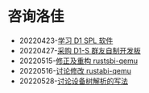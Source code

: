 ﻿# 咨询洛佳

- 20220423-[学习 D1 SPL 软件](../oreboot/20220423-d1-spl.md)
- 20220427-[采购 D1-S 群友自制开发板](../oreboot/20220427-d1-board/doc.md)
- 20220515-[修正及重构 rustsbi-qemu](20220515-rustsbi.md)
- 20220516-[讨论修改 rustabi-qemu](20220516-rustsbi.md)
- 20220528-[讨论设备树解析的写法](../device-tree/20220528-device-tree.md)
